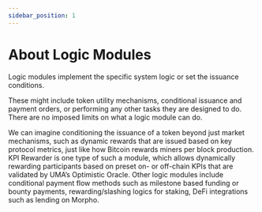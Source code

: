 ```yaml
---
sidebar_position: 1
---
```


# About Logic Modules 

Logic modules implement the specific system logic or set the issuance conditions. 

These might include token utility mechanisms, conditional issuance and payment orders, or performing any other tasks they are designed to do. There are no imposed limits on what a logic module can do. 

We can imagine conditioning the issuance of a token beyond just market mechanisms, such as dynamic rewards that are issued based on key protocol metrics, just like how Bitcoin rewards miners per block production. KPI Rewarder is one type of such a module, which allows dynamically rewarding participants based on preset on- or off-chain KPIs that are validated by UMA’s Optimistic Oracle. Other logic modules include conditional payment flow methods such as milestone based funding or bounty payments, rewarding/slashing logics for staking, DeFi integrations such as lending on Morpho. 
